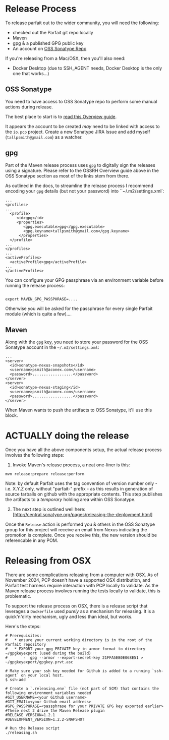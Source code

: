 Release Process
===============

To release parfait out to the wider community, you will need the following:

   * checked out the Parfait git repo locally
   * Maven
   * gpg & a published GPG public key
   * An account on [OSS Sonatype Repo](https://oss.sonatype.org/)

If you're releasing from a Mac/OSX, then you'll also need:
   * Docker Desktop (due to SSH_AGENT needs, Docker Desktop is the only one that works...)


OSS Sonatype
------------

You need to have access to OSS Sonatype repo to perform some manual actions during release.

The best place to start is to [read this Overview guide](http://central.sonatype.org/pages/ossrh-guide.html).

It appears the account to be created _may_ need to be linked with access to the `io.pcp` project.  Create a new Sonatype JIRA Issue and add myself (`tallpsmith@gmail.com`) as a watcher.

gpg
---

Part of the Maven release process uses `gpg` to digitally sign the releases using a signature.  Please refer to the OSSRH Overview guide above in the OSS Sonatype section as most of the links stem from there.

As outlined in the docs, to streamline the release process I recommend encoding your `gpg` details (but not your password) into ``~/.m2/settings.xml`:

    ...
    <profiles>
    ...
      <profile>
         <id>gpg</id>
         <properties>
            <gpg.executable>gpg</gpg.executable>
            <gpg.keyname>tallpsmith@gmail.com</gpg.keyname>
          </properties>
      </profile>
    ...
    </profiles>
    ...
    <activeProfiles>
      <activeProfile>gpg</activeProfile>
    ...
    </activeProfiles>

You can configure your GPG passphrase via an environment variable before running the release process:

```markdown

export MAVEN_GPG_PASSPHRASE=....
```

Otherwise you will be asked for the passphrase for every single Parfait module (which is quite a few)....

Maven
-----

Along with the `gpg` key, you need to store your password for the OSS Sonatype account in the `~/.m2/settings.xml`:

    ...
    <server>
      <id>sonatype-nexus-snapshots</id>
      <username>psmith@aconex.com</username>
      <password>..................</password>
    </server>
    <server>
      <id>sonatype-nexus-staging</id>
      <username>psmith@aconex.com</username>
      <password>..................</password>
    </server>


When Maven wants to push the artifacts to OSS Sonatype, it'll use this block.

ACTUALLY doing the release
==========================

Once you have all the above components setup, the actual release process involves the following steps:

  1. Invoke Maven's release process, a neat one-liner is this:
  ```
  mvn release:prepare release:perform
  ```
  Note: by default Parfait uses the tag convention of version number only - i.e. X.Y.Z only, without "parfait-" prefix -
  as this results in generation of source tarballs on github with the appropriate contents.
  This step publishes the artifacts to a _*temporary*_ holding area within OSS Sonatype.

  2. The next step is outlined well here: [http://central.sonatype.org/pages/releasing-the-deployment.html]


Once the `Release` action is performed you & others in the OSS Sonatype group for this project will receive an email from Nexus indicating the promotion is complete.  Once you receive this, the new version should be referencable in any POM.

Releasing from OSX
==================

There are some complications releasing from a computer with OSX.  As of November 2024, PCP doesn't have a supported OSX distribution,
and Parfait test harness require interaction with PCP locally to validate.  As the Maven release process involves running the
tests locally to validate, this is problematic.

To support the release process on OSX, there is a release script that leverages a `Dockerfile` used _purely_ as a mechanism for releasing.  It is
a quick'n'dirty mechanism, ugly and less than ideal, but works.

Here's the steps:
```
# Prerequisites:
#   * ensure your current working directory is in the root of the Parfait repository
#   * EXPORT your gpg PRIVATE key in armor format to directory ~/gpgkeyexport (used during the build)
#       -  gpg --armor --export-secret-key 21FFA5EB0E068E51 > ~/gpgkeyexport/gpgkey.prvt.asc

# Make sure your ssh key needed for Github is added to a running `ssh-agent` on your local host.
$ ssh-add

# Create a `.releasing.env` file (not part of SCM) that contains the following environment variables needed
#GIT_USERNAME=<your Github username>
#GIT_EMAIL=<your Github email address>
#GPG_PASSPHRASE=<passphrase for your PRIVATE GPG key exported earlier>
#These next 2 drive the Maven Release plugin
#RELEASE_VERSION=1.2.1
#DEVELOPMENT_VERSION=1.2.2-SNAPSHOT

# Run the Release script
./releasing.sh
```
